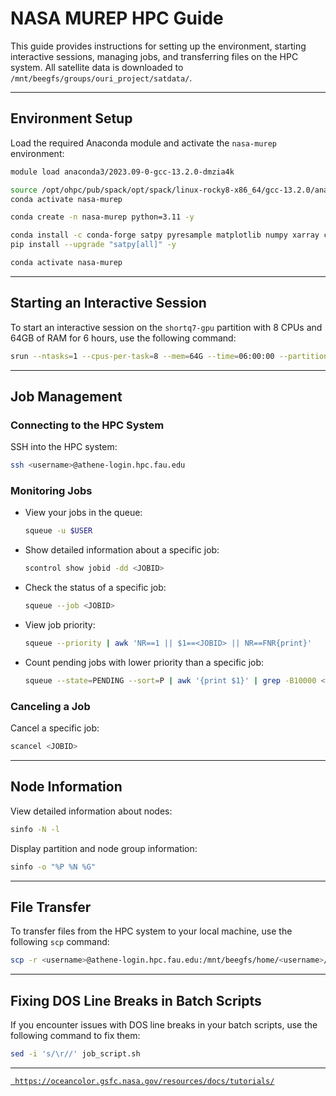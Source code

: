 # NASA MUREP HPC Guide

This guide provides instructions for setting up the environment, starting interactive sessions, managing jobs, and transferring files on the HPC system. All satellite data is downloaded to `/mnt/beegfs/groups/ouri_project/satdata/`.

---

## Environment Setup

Load the required Anaconda module and activate the `nasa-murep` environment:

```bash
module load anaconda3/2023.09-0-gcc-13.2.0-dmzia4k  

source /opt/ohpc/pub/spack/opt/spack/linux-rocky8-x86_64/gcc-13.2.0/anaconda3-2023.09-0-dmzia4k5kqs3plogxdfbu54jtqps54ma/etc/profile.d/conda.sh  
conda activate nasa-murep
```


```bash
conda create -n nasa-murep python=3.11 -y

conda install -c conda-forge satpy pyresample matplotlib numpy xarray cartopy netCDF4 pandas cmocean matplotlib-scalebar glob2 python-dotenv pyhdf -y
pip install --upgrade "satpy[all]" -y

conda activate nasa-murep

```

---

## Starting an Interactive Session

To start an interactive session on the `shortq7-gpu` partition with 8 CPUs and 64GB of RAM for 6 hours, use the following command:

```bash
srun --ntasks=1 --cpus-per-task=8 --mem=64G --time=06:00:00 --partition=shortq7-gpu --pty bash  
```

---

## Job Management

### Connecting to the HPC System

SSH into the HPC system:

```bash
ssh <username>@athene-login.hpc.fau.edu  
```

### Monitoring Jobs

- View your jobs in the queue:
  ```bash
  squeue -u $USER  
  ```
- Show detailed information about a specific job:
  ```bash
  scontrol show jobid -dd <JOBID>  
  ```
- Check the status of a specific job:
  ```bash
  squeue --job <JOBID>  
  ```
- View job priority:
  ```bash
  squeue --priority | awk 'NR==1 || $1==<JOBID> || NR==FNR{print}'  
  ```
- Count pending jobs with lower priority than a specific job:
  ```bash
  squeue --state=PENDING --sort=P | awk '{print $1}' | grep -B10000 <JOBID> | wc -l  
  ```

### Canceling a Job

Cancel a specific job:

```bash
scancel <JOBID>  
```

---

## Node Information

View detailed information about nodes:

```bash
sinfo -N -l  
```

Display partition and node group information:

```bash
sinfo -o "%P %N %G"  
```

---

## File Transfer

To transfer files from the HPC system to your local machine, use the following `scp` command:

```bash
scp -r <username>@athene-login.hpc.fau.edu:/mnt/beegfs/home/<username>/scratch/<path> <destination>
```

---

## Fixing DOS Line Breaks in Batch Scripts

If you encounter issues with DOS line breaks in your batch scripts, use the following command to fix them:

```bash
sed -i 's/\r//' job_script.sh  
```

---

[```
https://oceancolor.gsfc.nasa.gov/resources/docs/tutorials/```](https://oceancolor.gsfc.nasa.gov/resources/docs/tutorials/)